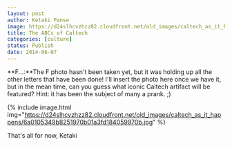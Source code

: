 ```yaml
---
layout: post
author: Ketaki Panse
image: https://d24slhcvzhzz82.cloudfront.net/old_images/caltech_as_it_happens/6a0105349b8251970b01a73dd2f729970d.jpg
title: The ABCs of Caltech
categories: [culture]
status: Publish
date: 2014-06-07
---
```


**F...:**The F photo hasn't been taken yet, but it was holding up all the other letters that have been done! I'll insert the photo here once we have it, but in the mean time, can you guess what iconic Caltech artifact will be featured? Hint: it has been the subject of many a prank. ;)


{% include image.html img="https://d24slhcvzhzz82.cloudfront.net/old_images/caltech_as_it_happens/6a0105349b8251970b01a3fd184059970b.jpg" %}

That's all for now,
Ketaki
